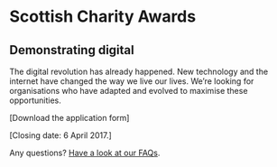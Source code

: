 # Scottish Charity Awards

## Demonstrating digital

The digital revolution has already happened. New technology and the internet have changed the way we live our lives. We’re looking for organisations who have adapted and evolved to maximise these opportunities.

[Download the application form]

[Closing date: 6 April 2017.]

Any questions? [Have a look at our FAQs](scottish-charity-awards/faq.md).

